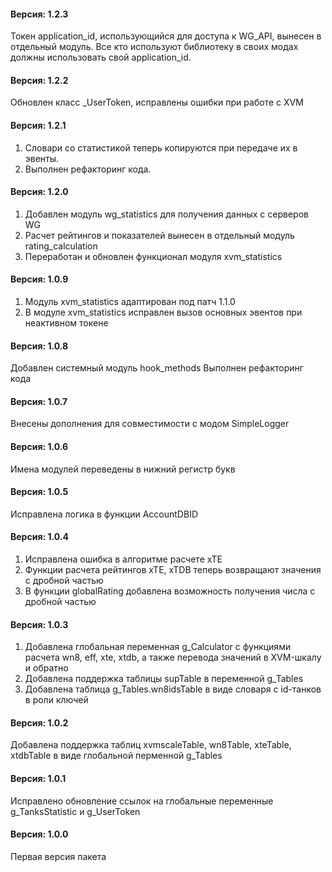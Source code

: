 ﻿#### Версия: 1.2.3
Токен application_id, использующийся для доступа к WG_API, вынесен в отдельный модуль. Все кто используют библиотеку в своих модах должны использовать свой application_id.

#### Версия: 1.2.2
Обновлен класс _UserToken, исправлены ошибки при работе с XVM

#### Версия: 1.2.1
1. Словари со статистикой теперь копируются при передаче их в эвенты.
2. Выполнен рефакторинг кода.

#### Версия: 1.2.0
1. Добавлен модуль wg_statistics для получения данных с серверов WG
2. Расчет рейтингов и показателей вынесен в отдельный модуль rating_calculation
3. Переработан и обновлен функционал модуля xvm_statistics

#### Версия: 1.0.9
1. Модуль xvm_statistics адаптирован под патч 1.1.0
2. В модуле xvm_statistics исправлен вызов основных эвентов при неактивном токене

#### Версия: 1.0.8
Добавлен системный модуль hook_methods
Выполнен рефакторинг кода

#### Версия: 1.0.7
Внесены дополнения для совместимости с модом SimpleLogger

#### Версия: 1.0.6
Имена модулей переведены в нижний регистр букв

#### Версия: 1.0.5
Исправлена логика в функции AccountDBID

#### Версия: 1.0.4
1. Исправлена ошибка в алгоритме расчете xTE
2. Функции расчета рейтингов xTE, xTDB теперь возвращают значения с дробной частью
3. В функции globalRating добавлена возможность получения числа с дробной частью

#### Версия: 1.0.3
1. Добавлена глобальная переменная g_Calculator с функциями расчета wn8, eff, xte, xtdb, а также перевода значений в XVM-шкалу и обратно
2. Добавлена поддержка таблицы supTable в переменной g_Tables
3. Добавлена таблица g_Tables.wn8idsTable в виде словаря с id-танков в роли ключей 

#### Версия: 1.0.2
Добавлена поддержка таблиц xvmscaleTable, wn8Table, xteTable, xtdbTable в виде глобальной перменной g_Tables

#### Версия: 1.0.1
Исправлено обновление ссылок на глобальные переменные g_TanksStatistic и g_UserToken

#### Версия: 1.0.0
Первая версия пакета